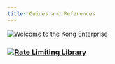 ```yaml
---
title: Guides and References
---
```


![Welcome to the Kong Enterprise](https://konghq.com/wp-content/themes/konghq/assets/img/home/buildings.svg)

<div class="docs-grid">

  <div class="docs-grid-block">
    <h3><img src="/assets/images/icons/documentation/icn-window.svg" /><a href="/enterprise/references/rate-limiting">Rate Limiting Library</a></h3>
  </div>

</div>
